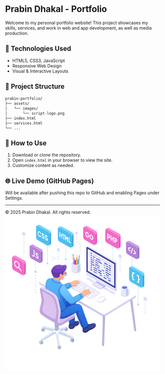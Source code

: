 
# Prabin Dhakal - Portfolio

Welcome to my personal portfolio website! This project showcases my skills, services, and work in web and app development, as well as media production.

## 🔧 Technologies Used
- HTML5, CSS3, JavaScript
- Responsive Web Design
- Visual & Interactive Layouts

## 📂 Project Structure
```
prabin-portfolio/
├── assets/
│   └── images/
│       └── script-logo.png
├── index.html
├── services.html
└── ...
```

## 🚀 How to Use
1. Download or clone the repository.
2. Open `index.html` in your browser to view the site.
3. Customize content as needed.

## 🌐 Live Demo (GitHub Pages)
Will be available after pushing this repo to GitHub and enabling Pages under Settings.

---

© 2025 Prabin Dhakal. All rights reserved.
![image alt](https://github.com/Prabinc17/prabin-portfolio.com/blob/2562b130357d37ff910948559508854f7887529c/ChatGPT%20Image%20Jul%2013%2C%202025%2C%2007_30_34%20PM.png)
